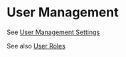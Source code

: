 # User Management

See [User Management Settings](/settings/usermanagement)  

See also [User Roles](/info/user-roles)  
